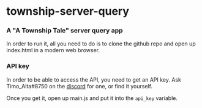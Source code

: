 # township-server-query
### A "A Township Tale" server query app

In order to run it, all you need to do is to clone the github repo and open up index.html in a modern web browser.

### API key

In order to be able to access the API, you need to get an API key. Ask Timo_Alta#8750 on the [discord](https://discord.gg/townshiptale) for one, or find it yourself.

Once you get it, open up main.js and put it into the `api_key` variable.